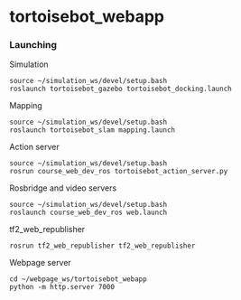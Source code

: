 # tortoisebot_webapp

### Launching

Simulation
```
source ~/simulation_ws/devel/setup.bash
roslaunch tortoisebot_gazebo tortoisebot_docking.launch
```

Mapping
```
source ~/simulation_ws/devel/setup.bash
roslaunch tortoisebot_slam mapping.launch
```

Action server
```
source ~/simulation_ws/devel/setup.bash
rosrun course_web_dev_ros tortoisebot_action_server.py
```

Rosbridge and video servers
```
source ~/simulation_ws/devel/setup.bash
roslaunch course_web_dev_ros web.launch
```

tf2_web_republisher
```
rosrun tf2_web_republisher tf2_web_republisher
```

Webpage server
```
cd ~/webpage_ws/tortoisebot_webapp
python -m http.server 7000
```
